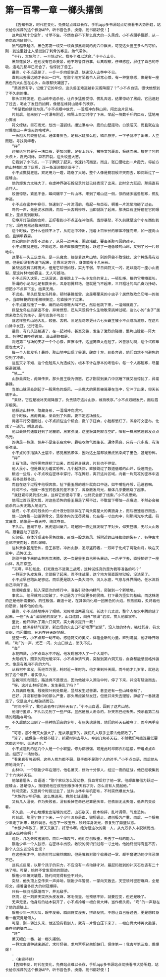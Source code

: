 # 第一百零一章 一榔头撂倒
        【告知书友，时代在变化，免费站点难以长存，手机app多书源站点切换看书大势所趋，站长给你推荐的这个换源APP，听书音色多、换源、找书都好使！】
       这片区域十分空旷，寸草不生，不然也容不下那么庞大的一头黑虎，小不点蹑手蹑脚，从一旁向着地窟前行。
       煞气越来越浓，黑色雾霭一缕又一缕自那黑洞洞的虎穴中飘出，可见这头兽王多么的可怕，刚一到这里就让人感觉到了刺骨的寒意，煞气袭体。
       “不行，太危险了，一旦惊动它，我多半难以活命。”小不点止步。
       黑煞莲虽好，但也没有性命要紧，他不敢鲁莽行事，认真观察，仔细感应，屏住了自己的呼吸，连毛孔都早已闭合了，怕惊扰了兽王。
       最终，小不点退缩了，一步一步向后倒退，快速没入山林中不见。
       直到出去很远他才长出一口气，在那个地方呆着令人异常心悸，有一种窒息感，像是有一座黑色的大山压在心头，血液都快凝固了。
       “黑莲旁有字，记载了它的年份，这头兽王难道被补天阁降服了？”小不点自语，很快他想到了不久前的事。
       那头古鳄发狂，在山岭中追杀他，让许多猛兽受惊，慌乱奔逃，结果惊动了黑虎，它迅速赶了过去，喝止了发狂的凶鳄，像是在维持山脉中的秩序。
       “希望我的猜测为真。”小不点眼中放光，一溜烟冲向群山间，闯出这片区域。
       片刻后，他来到了一片瀑布附近，相隔上百丈时停了下来，举起一块数千斤的巨石，猛地用力掷出
       符文缭绕，巨石发光，划出一道弧线，撞进瀑布中，震的山壁摇动，白浪滔天，而且就在这时爆发出一声惊天的咆哮声。
       一头粗大的蛟兽钻出，通体青灰色，足有水缸那么粗，鳞爪狰狞，一下子就冲了出来，人立而起，寻找挑衅者。
       “砰”
       迎接给它的是另一块巨石，更加沉重，足有上万斤，被符文包裹着，极速而来。撞在了它的头颅上，霞光闪烁，巨石四裂，这头蛟兽大怒。
       它看到了小不点，一下子腾跃了起来，快速扑闪而至。而且，张口便吐出一片霞光，将前方的山林都化成了灰烬，连一条溪涧都给蒸干了。
       小不点撒腿狂逃，双足用力一蹬，踏崩了大地，整个人像是箭羽般冲天而去，瞬间跃过了一座矮山。
       他的爆发力太强大了，在虚神界破石毅纪录时就已经表现了出来，此时全力跃起，那简直有点吓人。
       蛟兽惊怒，紧追不舍，瞬间碾平了一片山林，来到了矮山这一侧，惊的诸多猛兽胆寒，慌乱奔逃。
       小不点在密林中穿行，快速到了一片泥沼前，抱起一块巨石，朝着一片泥浆地砸了过去。
       咚的一声，先是泥水四溅，而后一头古鳄惨呼，当即就跃了起来，那块巨石正好砸在它的眼眶上，差点伤到眼球。
       它睁开灯笼般的血眸，正好看到小不点正在冲他笑，当即暴怒，不久前就是这个小东西伤到了它，现在居然还敢来挑衅。
       这个时候，它什么也顾不上了，从泥沼中冲出，拖着上百米长的躯体冲撞而来，如一座肉山般，且鳞甲森森。
       而它的同伴也看不过去了，从另一边冲来，围追堵截，要击杀那可恶的孩子。
       小不点撒腿狂逃，冲向远方，最终直接腾空而起，跃过了一道低矮的山岭，又到了另一片领地中。
       这里有一头三足龙鸟，是一头魔禽，统御着这片山地，别的异兽不敢惊扰，这个种族虽有双翅，但是却没有办法飞起来，全靠三足奔行，身体能有十几米长。
       虽然远没有古鳄庞大，但是它却很凶残，实力不弱，平日间符文一闪，足以能将一座小山震裂，是这片林地的霸主，无人可撼动。
       小不点闯入这里，二话没说，直接跳上了一头小龙鸟的背上，一顿乱捶，揍的它嗷嗷直叫。
       所谓的小龙鸟也足有数米长，浑身羽翼鲜艳，但就是飞不起来，三只粗壮的鸟爪奋力挣动，想把小不点摔下去，结果无用。
       不远处，那头巨型龙鸟转身，顿时暴跳如雷，这是哪里来的小虫子？居然敢欺负它唯一的孩子，当即鲜艳的羽毛根根倒立，它直接冲了过来。
       小不点最后捶了一拳，痛的幼鸟嗷嗷大叫不已，然后他跳下来，一溜烟就跑了。
       巨型龙鸟在后紧追不舍，异常愤怒，还从来没有什么生物敢来挑衅过呢，这么小的“虫子”居然来欺负它的孩子，是可忍孰不可忍！
       就这样整片山地大乱，蛟兽、古鳄、三足龙鸟等更计六七头霸主被小不点成功激怒，在这片山脉中发狂，进行追杀。
       最终，有几头还相遇了，在一起对峙，甚至交锋，发生了激烈的碰撞，整片山脉都一阵大乱，各种猛兽吓得逃窜，漫山遍野都是。
       闯进第二战场的天才一个个心悸，直擦冷汗，这里简直太危险了，凶兽暴乱啊，这个试炼难度也太大了。
       每一个人都发毛！最终，那山地中出现了兽潮，肆虐十方，到处奔逃，他们自然不可避免的受到了冲击。
       这些天才不知，这个危险系人为造成的，根本不计在原本的考验中，每一个人都胆寒，尽量躲避兽潮。
       “吼……”
       山脉最深处，虎啸传来，那头兽王极为愤怒，它才刚回到巢穴中沉睡下就又被惊扰了，异常暴躁。
       当即山脉深处刮起了一股黑色的旋风，一头庞大的黑影被笼罩在当中，它冲了出来，仰天长啸不止。
       “果然，它应是被补天阁降服了，负责镇守这片山脉，维持秩序。”小不点双眼发光，而后眉开眼笑。
       他躲进山林中，隐藏身形，一溜烟冲向虎穴。
       这个时候，黑虎离巢，亲自到了外面，要平定这场骚乱。
       两者平行交错而过，小不点抓住这个机会，撒丫子狂奔，小脸都憋红了，浑身符文密布，化成了一道光，瞬息远去。
       他以最快的速度赶到了地窟前，黑雾弥漫，这里极其死寂与空旷，唯有一株黑煞莲散发点点乌光。
       的确是一株莲，但并不是生长在水中，靠吸收煞气而生长，通体黑亮，只有一尺多高，有清香弥漫。
       小不点的手指插入土层中，感觉黑煞袭体，因为这土层都被黑虎煞染成了墨色，甚是恐怖。
       “砰”
       土石飞溅，他将黑煞莲挖了出来，而后转身就逃，片刻也不停留。
       他人虽小，但是爆发力着实恐怖，几个起跃间，直接跳过了数道低矮的山岭，极速而去。
       稍远一些后，小不点改在密林中穿行，不在腾跃，离开这片区域，向着一片荒凉的密林中逃窜，有多远躲多远。
       而且在这个过程中他很奔放，扯下墨玉般的莲叶就向口中送，如牛嚼牡丹般，迅速吞咽。
       时间不长，他就一株宝药吞食的差不多了，浑身散发乌光，躯体几乎要燃烧了起来。
       “我赶紧将灵药炼化掉，这样它即便寻下来，也终究会断了线索。”小不点思索。
       他闯过百万里大荒，对这些恐怖的兽王最是了解不过，不敢留下哪怕一点痕迹，不然必会被追杀的上天无路入地无门。
       最终，小不点将残余的一点汁液分别涂抹在了两头房屋大的青狼身上，而后极速远行而去。
       他一边奔跑一边运转骨文，汲取体内的无尽灵精，化在每一寸血肉中，刹那间光华大盛，符文璀璨，他像是一尊天神，绚烂夺目。
       不久后，兽潮平息，黑虎返回巢穴，可是刚一临近就发现了不对头，仰天狂啸，无尽大山轰鸣，跟着摇动了起来。
       它怒极，身体浮现诸多黑色纹络，形成一股龙卷风，将附近的山峰都绞的裂开了，各种古木全部冲天而起，而后爆碎。
       这种景象甚是恐怖，兽王暴怒，冲出山脉，追寻盗药者，一双眸子化成了两轮血月，映在天空中，恐怖无比。
       刚刚平静下来的山林再次沸腾，这一次是兽王自己带头暴动，一爪子下去，直接拍碎了一座山体，乱石穿空。
       “天啊，早知如此，打死我也不进第二战场，这种试炼真的是为我等准备的吗？”
       一群天才头皮发麻，全部躲了起来，忍不住战栗，这个地方简直跟地狱般，没法呆了。
       小不点早已跑出足够远，而后更是跳入一条大河中，沉入水底，气息与外界隔绝，任水流将自己冲向下游。
       他闭眸盘坐，陷入深层次的修行中，准备引动体内精气，突破到一个新境地。
       事实上，他早就可以突破了，不过是为了积淀更多的灵精，打下最为坚实的基础。而这株莲药正是他所需要的，药性极强，霸道十足，在其体内化成一团黑色的火焰，熊熊燃烧，炙烤着他的筋骨，锤炼他的血肉。
       最终，小不点倏地睁开了眼睛，双眸喷出两道乌光，长达十几丈远，整个人在水中腾的站了起来。一座“火山”出现他的双足下，山口炫目，向外“喷涌”岩浆，贯入他脚掌中。
       至此，他开辟出了第六口洞天，实力再次提升一截！
       此时，他浑身精气澎湃，新出现的火山口不断喷薄“岩浆”，没入他的体内，强壮其身，符文交织，电闪雷鸣，宛若在开天辟地般。
       整整一夜，小不点都一动不动，感悟符文的奥义，体悟全新的力量。直到清晨，他才睁开眼睛，“刷”的一声，光芒一闪，火山口敛去，消失不见。
       “轰”
       水花四溅，小不点自水中冲起，他发现被冲入了一个大湖中。
       太阳初升，照来的阳光暖洋洋，小不点神清气爽，突破到第六洞天后，自身都能感觉格外强大，像是有着用不完的力气。
       从石村中出发，历经百万里，耗时近一年时光，他才来到补天阁，而今他才九岁半，就已达到了这个境界，着实惊人。
       沿着河流向回走，路途竟不是很远，因为他被冲入湖泊中时，停了下来，并没有随波而去。
       “呀，这片山林好恐怖，发生暴乱了吗？”
       入目满目疮痍，残枝败叶到处都是，显然发生过兽潮，甚至还有一些山峰崩断了。
       还好，并没有想象中的那么严重，那头黑虎虽然发狂，但是并未失去理智，肆虐了一番就退走了，仅是这片山地破损而已。
       “时间不早了，我也该去夺几块补天石了。”小不点自语，回到了这片山地。
       他潜行匿踪，不久后见到了一些尸体，显然是被人击杀的，补天石已经丢失。预示着第二战场的残酷与可怕。
       不久后他又见到了一些神情沮丧的少年，有些失魂落魄，他们的补天石被夺了，而今两手空空。
       “可恶，那个萧天太强大了，是从哪里来的，我们几人联手去袭击他都败了。”
       “算了，能保住一命就不错了，抓紧时间去寻人，夺到几块补天石，不然我们可能连最低要求都达不到，无法过关。”
       小不点遇到的这几个人是一个小联盟，修为都很强，可是此时却都衣衫褴褛，带着点点血迹，经历了一场惨败。
       “看来真有强者啊，这些人修为都不弱，联手都不是那个人的对手。”小不点自语，而后他从原地消失了。
       山林中，一个银袍少年在潜行，他名萧天，修为十分惊人，经过一夜的征战，他已经收集到了十六块补天石。
       他皱着眉头，自语道：“那个家伙怎么没动静，我自背后打了他一掌，他却直接借力跃过一座矮山，甚是惊人，按理说他应该抢到很多补天石才对，怎么没有人提起他。”
       时间流逝，又是两个时辰过去了，这片山林中杀机密布，不时突然爆发大战。
       “木族的少年好强，这么晚进来，竟然七战连胜。”
       又有几人沮丧，作为失败者，没有丢掉性命已经算是庆幸，但依旧无比失落，低声的交谈着。
       不久后，一片山地爆发出璀璨的光芒，山石崩天，巨木粉碎，乱叶凋零，气息恐怖。
       片刻后，那里宁静了下来，一个少年浑身是血，狼狈遁走，遭创极为严重。而后，一个银袍少年走了出来，略作调息，他吞下一枚宝丹，顿时浑身发光，恢复到了鼎盛状态。
       “木族少年败了，萧天又赢了，好恐怖啊，绝对是这次的第一人，从九万多人中脱颖而出，真是天纵神资啊！”
       远处，几名失败者震惊，而后一阵叹气，他们受创极重，失去了一战的能力。
       银袍少年一个人独行，在密林中出没，敏锐的灵识扫过每一寸土地，他始终觉得有些不安，那个人怎么还没有出现？
       在这些天才中，他绝对可以傲然睥睨，但是唯独对那个偷袭过一掌、却不曾建功的少年忌惮不已。
       这有点反常，以那个孩子的实力，不应没有一点动静才对，最起码抢到的补天石也该有二十块了吧。可是，始终不曾发现他的踪迹。
       银袍少年萧天皱眉，隐约间觉得有些不对头。
       突然，他头顶上空传来一声异响，银袍少年警觉，一掌向天轰去，天空顿时密密麻麻，全是符文，接着诸多巨大的树冠爆碎。
       只有一根羽毛飘落而下，并无敌手。
       然而，这一刻萧天突然头皮发麻，寒毛倒竖，他预感不妙，就要应变，但还是晚了。
       无声无息，他身后的枯木裂开了，小不点拎着一根白骨大棒，当作榔头用，“咚”的一声敲在了他的后脑上。
       银袍少年一声大叫，眼中发晕，瞬间符文漫天，拼命反抗，不想让自己昏过去，更是想转身看一看究竟是何人。
       可是，刚一转过头来，他还没有看到人，就有一片雪白压下来了，一根白骨大棒再次敲落，击在他的脑门上。
       “咚”
       萧天眼白一番，被一榔头撂倒。
       一群太古遗种越来越近，求打怪兽，求月票啊兄弟姐妹们，保住第一！我去写第三章，爆爆爆！
       .
       .（未完待续）
       【告知书友，时代在变化，免费站点难以长存，手机app多书源站点切换看书大势所趋，站长给你推荐的这个换源APP，听书音色多、换源、找书都好使！】